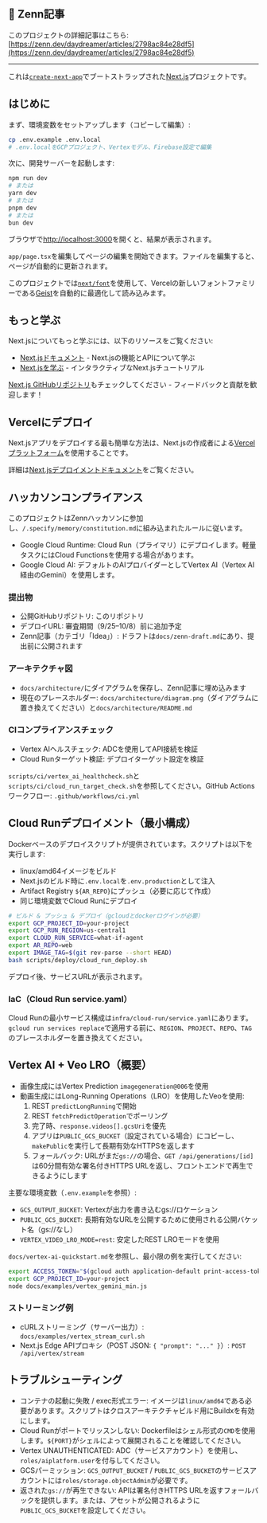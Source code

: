 ## 📝 Zenn記事

このプロジェクトの詳細記事はこちら: [https://zenn.dev/daydreamer/articles/2798ac84e28df5](https://zenn.dev/daydreamer/articles/2798ac84e28df5)

---

これは[`create-next-app`](https://nextjs.org/docs/app/api-reference/cli/create-next-app)でブートストラップされた[Next.js](https://nextjs.org)プロジェクトです。

## はじめに

まず、環境変数をセットアップします（コピーして編集）:

```bash
cp .env.example .env.local
# .env.localをGCPプロジェクト、Vertexモデル、Firebase設定で編集
```

次に、開発サーバーを起動します:

```bash
npm run dev
# または
yarn dev
# または
pnpm dev
# または
bun dev
```

ブラウザで[http://localhost:3000](http://localhost:3000)を開くと、結果が表示されます。

`app/page.tsx`を編集してページの編集を開始できます。ファイルを編集すると、ページが自動的に更新されます。

このプロジェクトでは[`next/font`](https://nextjs.org/docs/app/building-your-application/optimizing/fonts)を使用して、Vercelの新しいフォントファミリーである[Geist](https://vercel.com/font)を自動的に最適化して読み込みます。

## もっと学ぶ

Next.jsについてもっと学ぶには、以下のリソースをご覧ください:

- [Next.jsドキュメント](https://nextjs.org/docs) - Next.jsの機能とAPIについて学ぶ
- [Next.jsを学ぶ](https://nextjs.org/learn) - インタラクティブなNext.jsチュートリアル

[Next.js GitHubリポジトリ](https://github.com/vercel/next.js)もチェックしてください - フィードバックと貢献を歓迎します！

## Vercelにデプロイ

Next.jsアプリをデプロイする最も簡単な方法は、Next.jsの作成者による[Vercelプラットフォーム](https://vercel.com/new?utm_medium=default-template&filter=next.js&utm_source=create-next-app&utm_campaign=create-next-app-readme)を使用することです。

詳細は[Next.jsデプロイメントドキュメント](https://nextjs.org/docs/app/building-your-application/deploying)をご覧ください。

## ハッカソンコンプライアンス

このプロジェクトはZennハッカソンに参加し、`/.specify/memory/constitution.md`に組み込まれたルールに従います。

- Google Cloud Runtime: Cloud Run（プライマリ）にデプロイします。軽量タスクにはCloud Functionsを使用する場合があります。
- Google Cloud AI: デフォルトのAIプロバイダーとしてVertex AI（Vertex AI経由のGemini）を使用します。

### 提出物

- 公開GitHubリポジトリ: このリポジトリ
- デプロイURL: 審査期間（9/25–10/8）前に追加予定
- Zenn記事（カテゴリ「Idea」）: ドラフトは`docs/zenn-draft.md`にあり、提出前に公開されます

### アーキテクチャ図

- `docs/architecture/`にダイアグラムを保存し、Zenn記事に埋め込みます
- 現在のプレースホルダー: `docs/architecture/diagram.png`（ダイアグラムに置き換えてください）と`docs/architecture/README.md`

### CIコンプライアンスチェック

- Vertex AIヘルスチェック: ADCを使用してAPI接続を検証
- Cloud Runターゲット検証: デプロイターゲット設定を検証

`scripts/ci/vertex_ai_healthcheck.sh`と`scripts/ci/cloud_run_target_check.sh`を参照してください。GitHub Actionsワークフロー: `.github/workflows/ci.yml`

## Cloud Runデプロイメント（最小構成）

Dockerベースのデプロイスクリプトが提供されています。スクリプトは以下を実行します:

- linux/amd64イメージをビルド
- Next.jsのビルド時に`.env.local`を`.env.production`として注入
- Artifact Registry `${AR_REPO}`にプッシュ（必要に応じて作成）
- 同じ環境変数でCloud Runにデプロイ

```bash
# ビルド & プッシュ & デプロイ（gcloudとdockerログインが必要）
export GCP_PROJECT_ID=your-project
export GCP_RUN_REGION=us-central1
export CLOUD_RUN_SERVICE=what-if-agent
export AR_REPO=web
export IMAGE_TAG=$(git rev-parse --short HEAD)
bash scripts/deploy/cloud_run_deploy.sh
```

デプロイ後、サービスURLが表示されます。

### IaC（Cloud Run service.yaml）

Cloud Runの最小サービス構成は`infra/cloud-run/service.yaml`にあります。
`gcloud run services replace`で適用する前に、`REGION`、`PROJECT`、`REPO`、`TAG`のプレースホルダーを置き換えてください。

## Vertex AI + Veo LRO（概要）

- 画像生成にはVertex Prediction `imagegeneration@006`を使用
- 動画生成にはLong-Running Operations（LRO）を使用したVeoを使用:
  1) REST `predictLongRunning`で開始
  2) REST `fetchPredictOperation`でポーリング
  3) 完了時、`response.videos[].gcsUri`を優先
  4) アプリは`PUBLIC_GCS_BUCKET`（設定されている場合）にコピーし、`makePublic`を実行して長期有効なHTTPSを返します
  5) フォールバック: URLがまだ`gs://`の場合、`GET /api/generations/[id]`は60分間有効な署名付きHTTPS URLを返し、フロントエンドで再生できるようにします

主要な環境変数（`.env.example`を参照）:

- `GCS_OUTPUT_BUCKET`: Vertexが出力を書き込むgs://ロケーション
- `PUBLIC_GCS_BUCKET`: 長期有効なURLを公開するために使用される公開バケット名（gs://なし）
- `VERTEX_VIDEO_LRO_MODE=rest`: 安定したREST LROモードを使用

`docs/vertex-ai-quickstart.md`を参照し、最小限の例を実行してください:

```bash
export ACCESS_TOKEN="$(gcloud auth application-default print-access-token)"
export GCP_PROJECT_ID=your-project
node docs/examples/vertex_gemini_min.js
```

### ストリーミング例

- cURLストリーミング（サーバー出力）: `docs/examples/vertex_stream_curl.sh`
- Next.js Edge APIプロキシ（POST JSON: `{ "prompt": "..." }`）: `POST /api/vertex/stream`

## トラブルシューティング

- コンテナの起動に失敗 / exec形式エラー: イメージは`linux/amd64`である必要があります。スクリプトはクロスアーキテクチャビルド用にBuildxを有効にします。
- Cloud Runがポートでリッスンしない: Dockerfileはシェル形式の`CMD`を使用します。`${PORT}`がシェルによって展開されることを確認してください。
- Vertex UNAUTHENTICATED: ADC（サービスアカウント）を使用し、`roles/aiplatform.user`を付与してください。
- GCSパーミッション: `GCS_OUTPUT_BUCKET` / `PUBLIC_GCS_BUCKET`のサービスアカウントには`roles/storage.objectAdmin`が必要です。
- 返された`gs://`が再生できない: APIは署名付きHTTPS URLを返すフォールバックを提供します。または、アセットが公開されるように`PUBLIC_GCS_BUCKET`を設定してください。
